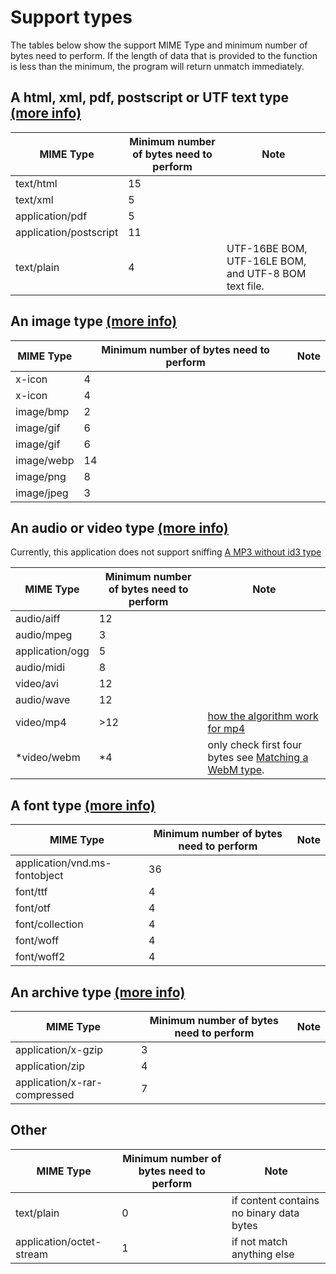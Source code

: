 # Support types

The tables below show the support MIME Type and minimum number of bytes need to perform. If the length of data that is provided to the function is less than the minimum, the program will return unmatch immediately.

## A html, xml, pdf, postscript or UTF text type [(more info)](https://mimesniff.spec.whatwg.org/#identifying-a-resource-with-an-unknown-mime-type)

| MIME Type | Minimum number of bytes need to perform | Note |
| --------- | ---- | --- |
| text/html | 15 |   |
| text/xml | 5 |   |
| application/pdf | 5 |   |
| application/postscript | 11 |   |
| text/plain | 4 | UTF-16BE BOM, UTF-16LE BOM, and UTF-8 BOM text file. |

## An image type [(more info)](https://mimesniff.spec.whatwg.org/#matching-an-image-type-pattern)

| MIME Type | Minimum number of bytes need to perform | Note |
| --------- | ---- | --- |
| x-icon | 4 |   |
| x-icon | 4 |   |
| image/bmp | 2 |   |
| image/gif | 6 |   |
| image/gif | 6 |   |
| image/webp | 14 |   |
| image/png | 8 |   |
| image/jpeg | 3 |   |

## An audio or video type [(more info)](https://mimesniff.spec.whatwg.org/#matching-an-audio-or-video-type-pattern)

Currently, this application does not support sniffing [A MP3 without id3 type](https://mimesniff.spec.whatwg.org/#signature-for-mp3-without-id3)

| MIME Type | Minimum number of bytes need to perform | Note |
| --------- | ---- | --- |
| audio/aiff | 12 |   |
| audio/mpeg | 3 |   |
| application/ogg | 5 |   |
| audio/midi | 8 |   |
| video/avi | 12 |   |
| audio/wave | 12 |   |
| video/mp4 | >12 | [how the algorithm work for mp4](https://mimesniff.spec.whatwg.org/#signature-for-mp4) |
| *video/webm | *4  |only check first four bytes see [Matching a WebM type](https://mimesniff.spec.whatwg.org/#signature-for-webm).|

## A font type [(more info)](https://mimesniff.spec.whatwg.org/#matching-a-font-type-pattern)

| MIME Type | Minimum number of bytes need to perform | Note |
| --------- | ---- | --- |
| application/vnd.ms-fontobject | 36 |   |
| font/ttf | 4 |   |
| font/otf | 4 |   |
| font/collection | 4 |   |
| font/woff | 4 |   |
| font/woff2 | 4 |   |

## An archive type [(more info)](https://mimesniff.spec.whatwg.org/#matching-an-archive-type-pattern)

| MIME Type | Minimum number of bytes need to perform | Note |
| --------- | ---- | --- |
| application/x-gzip | 3 |   |
| application/zip | 4 |   |
| application/x-rar-compressed | 7 |   |

## Other

| MIME Type | Minimum number of bytes need to perform | Note |
| --------- | ---- | --- |
|text/plain|0|if content contains no binary data bytes|
|application/octet-stream|1|if not match anything else|
